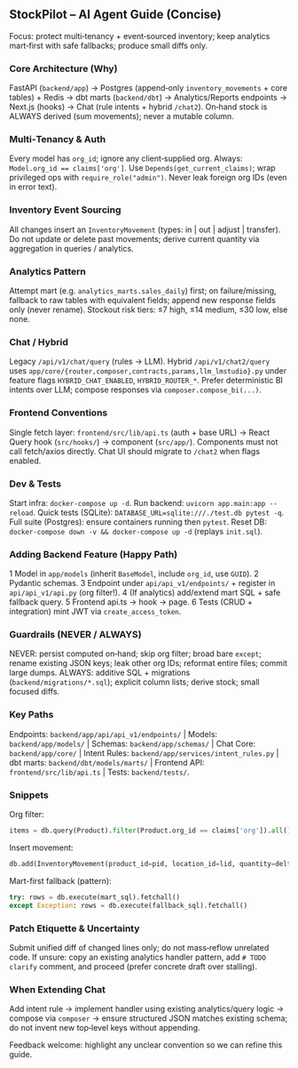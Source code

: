 ## StockPilot – AI Agent Guide (Concise)
Focus: protect multi‑tenancy + event‑sourced inventory; keep analytics mart‑first with safe fallbacks; produce small diffs only.

### Core Architecture (Why)
FastAPI (`backend/app`) → Postgres (append‑only `inventory_movements` + core tables) + Redis → dbt marts (`backend/dbt`) → Analytics/Reports endpoints → Next.js (hooks) → Chat (rule intents + hybrid `/chat2`). On‑hand stock is ALWAYS derived (sum movements); never a mutable column.

### Multi‑Tenancy & Auth
Every model has `org_id`; ignore any client‑supplied org. Always: `Model.org_id == claims['org']`. Use `Depends(get_current_claims)`; wrap privileged ops with `require_role("admin")`. Never leak foreign org IDs (even in error text).

### Inventory Event Sourcing
All changes insert an `InventoryMovement` (types: in | out | adjust | transfer). Do not update or delete past movements; derive current quantity via aggregation in queries / analytics.

### Analytics Pattern
Attempt mart (e.g. `analytics_marts.sales_daily`) first; on failure/missing, fallback to raw tables with equivalent fields; append new response fields only (never rename). Stockout risk tiers: ≤7 high, ≤14 medium, ≤30 low, else none.

### Chat / Hybrid
Legacy `/api/v1/chat/query` (rules → LLM). Hybrid `/api/v1/chat2/query` uses `app/core/{router,composer,contracts,params,llm_lmstudio}.py` under feature flags `HYBRID_CHAT_ENABLED`, `HYBRID_ROUTER_*`. Prefer deterministic BI intents over LLM; compose responses via `composer.compose_bi(...)`.

### Frontend Conventions
Single fetch layer: `frontend/src/lib/api.ts` (auth + base URL) → React Query hook (`src/hooks/`) → component (`src/app/`). Components must not call fetch/axios directly. Chat UI should migrate to `/chat2` when flags enabled.

### Dev & Tests
Start infra: `docker-compose up -d`. Run backend: `uvicorn app.main:app --reload`. Quick tests (SQLite): `DATABASE_URL=sqlite:///./test.db pytest -q`. Full suite (Postgres): ensure containers running then `pytest`. Reset DB: `docker-compose down -v && docker-compose up -d` (replays `init.sql`).

### Adding Backend Feature (Happy Path)
1 Model in `app/models` (inherit `BaseModel`, include `org_id`, use `GUID`). 2 Pydantic schemas. 3 Endpoint under `api/api_v1/endpoints/` + register in `api/api_v1/api.py` (org filter!). 4 (If analytics) add/extend mart SQL + safe fallback query. 5 Frontend api.ts → hook → page. 6 Tests (CRUD + integration) mint JWT via `create_access_token`.

### Guardrails (NEVER / ALWAYS)
NEVER: persist computed on‑hand; skip org filter; broad bare `except`; rename existing JSON keys; leak other org IDs; reformat entire files; commit large dumps. ALWAYS: additive SQL + migrations (`backend/migrations/*.sql`); explicit column lists; derive stock; small focused diffs.

### Key Paths
Endpoints: `backend/app/api/api_v1/endpoints/` | Models: `backend/app/models/` | Schemas: `backend/app/schemas/` | Chat Core: `backend/app/core/` | Intent Rules: `backend/app/services/intent_rules.py` | dbt marts: `backend/dbt/models/marts/` | Frontend API: `frontend/src/lib/api.ts` | Tests: `backend/tests/`.

### Snippets
Org filter:
```python
items = db.query(Product).filter(Product.org_id == claims['org']).all()
```
Insert movement:
```python
db.add(InventoryMovement(product_id=pid, location_id=lid, quantity=delta, movement_type='adjust', timestamp=now))
```
Mart-first fallback (pattern):
```python
try: rows = db.execute(mart_sql).fetchall()
except Exception: rows = db.execute(fallback_sql).fetchall()
```

### Patch Etiquette & Uncertainty
Submit unified diff of changed lines only; do not mass‑reflow unrelated code. If unsure: copy an existing analytics handler pattern, add `# TODO clarify` comment, and proceed (prefer concrete draft over stalling).

### When Extending Chat
Add intent rule → implement handler using existing analytics/query logic → compose via `composer` → ensure structured JSON matches existing schema; do not invent new top‑level keys without appending.

Feedback welcome: highlight any unclear convention so we can refine this guide.
